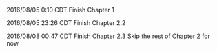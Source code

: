 
2016/08/05 0:10 CDT
Finish Chapter 1

2016/08/05 23:26 CDT
Finish Chapter 2.2

2016/08/08 00:47 CDT
Finish Chapter 2.3
Skip the rest of Chapter 2 for now


